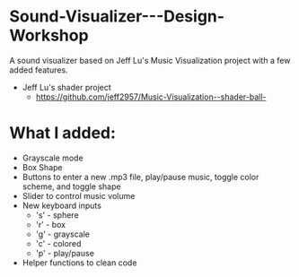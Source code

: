 # Sound-Visualizer---Design-Workshop
A sound visualizer based on Jeff Lu's Music Visualization project with a few added features.
- Jeff Lu's shader project
  - https://github.com/jeff2957/Music-Visualization--shader-ball-


# What I added:
- Grayscale mode
- Box Shape
- Buttons to enter a new .mp3 file, play/pause music, toggle color scheme, and toggle shape
- Slider to control music volume
- New keyboard inputs
  - 's' - sphere
  - 'r' - box
  - 'g' - grayscale
  - 'c' - colored
  - 'p' - play/pause
- Helper functions to clean code
